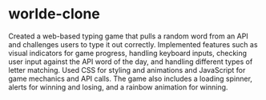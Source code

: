 # worlde-clone
Created a web-based typing game that pulls a random word from an API and challenges users to type it out correctly. 
Implemented features such as visual indicators for game progress, handling keyboard inputs, checking user input against the API word of the day, 
and handling different types of letter matching. Used CSS for styling and animations and JavaScript for game mechanics and API calls. 
The game also includes a loading spinner, alerts for winning and losing, and a rainbow animation for winning.
